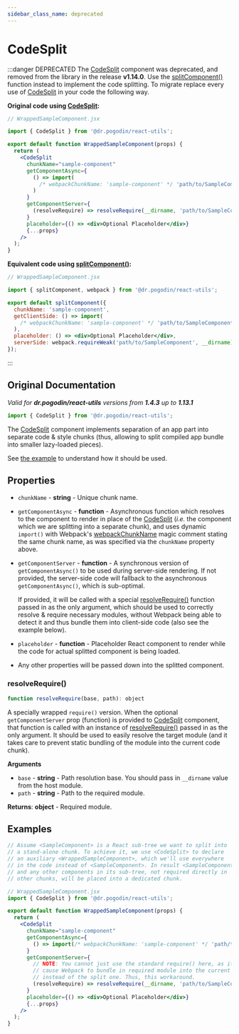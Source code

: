 ```yaml
---
sidebar_class_name: deprecated
---
```


# CodeSplit

:::danger DEPRECATED
The [CodeSplit] component was deprecated, and removed from the library
in the release **v1.14.0**. Use the [splitComponent()] function instead
to implement the code splitting. To migrate replace every use of [CodeSplit] in
your code the following way.

**Original code using [CodeSplit]:**
```jsx
// WrappedSampleComponent.jsx

import { CodeSplit } from '@dr.pogodin/react-utils';

export default function WrappedSampleComponent(props) {
  return (
    <CodeSplit
      chunkName="sample-component"
      getComponentAsync={
        () => import(
          /* webpackChunkName: 'sample-component' */ 'path/to/SampleComponent'
        )
      }
      getComponentServer={
        (resolveRequire) => resolveRequire(__dirname, 'path/to/SampleComponent');
      }
      placeholder={() => <div>Optional Placeholder</div>}
      {...props}
    />
  );
}
```

**Equivalent code using [splitComponent()]:**
```jsx
// WrappedSampleComponent.jsx

import { splitComponent, webpack } from '@dr.pogodin/react-utils';

export default splitComponent({
  chunkName: 'sample-component',
  getClientSide: () => import(
    /* webpackChunkName: 'sample-component' */ 'path/to/SampleComponent'
  ),
  placeholder: () => <div>Optional Placeholder</div>,
  serverSide: webpack.requireWeak('path/to/SampleComponent', __dirname),
});
```
:::

## Original Documentation
_Valid for **dr.pogodin/react-utils** versions from **1.4.3** up to **1.13.1**_

```js
import { CodeSplit } from '@dr.pogodin/react-utils';
```

The [CodeSplit] component implements separation of an app part into
separate code & style chunks (thus, allowing to split compiled app bundle
into smaller lazy-loaded pieces).

See [the example][Examples] to understand how it should be used.

## Properties
- `chunkName` - **string** - Unique chunk name.
- `getComponentAsync` - **function** - Asynchronous function which
  resolves to the component to render in place of the [CodeSplit]
  (_i.e._ the component which we are splitting into a separate chunk),
  and uses dynamic `import()` with Webpack's
  [webpackChunkName](https://webpack.js.org/api/module-methods/#magic-comments)
  magic comment stating the same chunk name, as was specified via the
  `chunkName` property above.
- `getComponentServer` - **function** - A synchronous version of
  `getComponentAsync()` to be used during server-side rendering. If not
  provided, the server-side code will fallback to the asynchronous
  `getComponentAsync()`, which is sub-optimal.
  
  If provided, it will be called
  with a special [resolveRequire()] function passed in as the only
  argument, which should be used to correctly resolve & require necessary
  modules, without Webpack being able to detect it and thus bundle them
  into client-side code (also see the example below).
- `placeholder` - **function** - Placeholder React component to render
  while the code for actual splitted component is being loaded.
- Any other properties will be passed down into the splitted component.

### resolveRequire()
```js
function resolveRequire(base, path): object
```
A specially wrapped `require()` version. When the optional `getComponentServer`
prop (function) is provided to [CodeSplit] component, that function is called
with an instance of [resolveRequire()] passed in as the only argument. It should
be used to easily resolve the target module (and it takes care to prevent static
bundling of the module into the current code chunk).

**Arguments**
- `base` - **string** - Path resolution base. You should pass in `__dirname`
  value from the host module.
- `path` - **string** - Path to the required module.

**Returns**: **object** - Required module.

## Examples

```jsx
// Assume <SampleComponent> is a React sub-tree we want to split into
// a stand-alone chunk. To achieve it, we use <CodeSplit> to declare
// an auxiliary <WrappedSampleComponent>, which we'll use everywhere
// in the code instead of <SampleComponent>. In result <SampleComponent>,
// and any other components in its sub-tree, not required directly in
// other chunks, will be placed into a dedicated chunk.

// WrappedSampleComponent.jsx
import { CodeSplit } from '@dr.pogodin/react-utils';

export default function WrappedSampleComponent(props) {
  return (
    <CodeSplit
      chunkName="sample-component"
      getComponentAsync={
        () => import(/* webpackChunkName: 'sample-component' */ 'path/to/SampleComponent')
      }
      getComponentServer={
        // NOTE: You cannot just use the standard require() here, as it would
        // cause Webpack to bundle in required module into the current chunk,
        // instead of the split one. Thus, this workaround.
        (resolveRequire) => resolveRequire(__dirname, 'path/to/SampleComponent');
      }
      placeholder={() => <div>Optional Placeholder</div>}
      {...props}
    />
  );
}
```

<!-- Re-usable links -->
[CodeSplit]: /docs/api/components/codesplit
[Examples]: #examples
[resolveRequire()]: #resolverequire
[splitComponent()]: /docs/api/functions/splitcomponent
